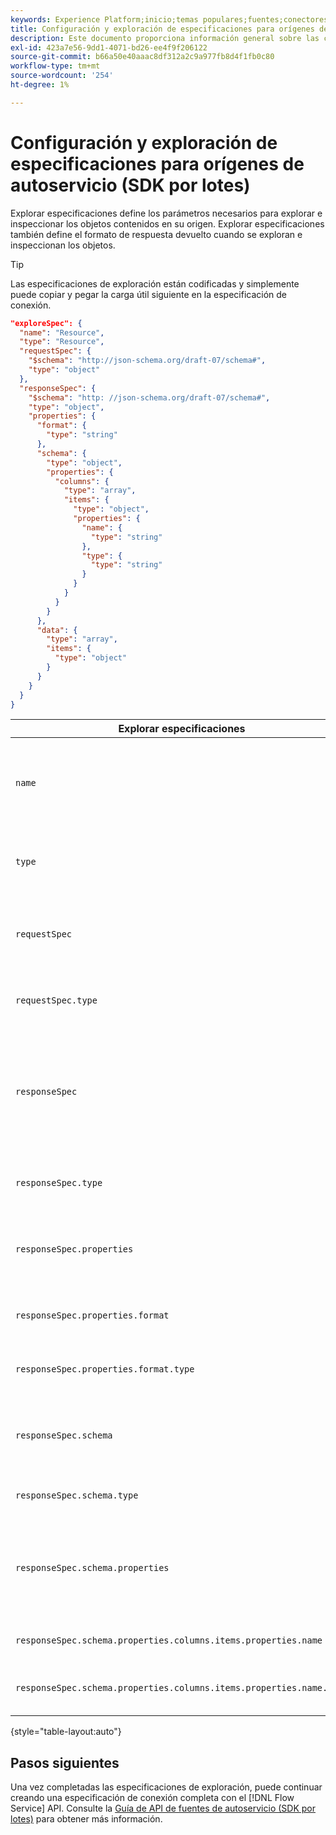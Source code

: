 ```yaml
---
keywords: Experience Platform;inicio;temas populares;fuentes;conectores;conectores de origen;sdk de fuentes;sdk;SDK
title: Configuración y exploración de especificaciones para orígenes de autoservicio (SDK por lotes)
description: Este documento proporciona información general sobre las configuraciones que debe preparar para utilizar fuentes de autoservicio (SDK por lotes).
exl-id: 423a7e56-9dd1-4071-bd26-ee4f9f206122
source-git-commit: b66a50e40aaac8df312a2c9a977fb8d4f1fb0c80
workflow-type: tm+mt
source-wordcount: '254'
ht-degree: 1%

---
```


# Configuración y exploración de especificaciones para orígenes de autoservicio (SDK por lotes)

Explorar especificaciones define los parámetros necesarios para explorar e inspeccionar los objetos contenidos en su origen. Explorar especificaciones también define el formato de respuesta devuelto cuando se exploran e inspeccionan los objetos.

>[!TIP]
>
>Las especificaciones de exploración están codificadas y simplemente puede copiar y pegar la carga útil siguiente en la especificación de conexión.

```json
"exploreSpec": {
  "name": "Resource",
  "type": "Resource",
  "requestSpec": {
    "$schema": "http://json-schema.org/draft-07/schema#",
    "type": "object"
  },
  "responseSpec": {
    "$schema": "http: //json-schema.org/draft-07/schema#",
    "type": "object",
    "properties": {
      "format": {
        "type": "string"
      },
      "schema": {
        "type": "object",
        "properties": {
          "columns": {
            "type": "array",
            "items": {
              "type": "object",
              "properties": {
                "name": {
                  "type": "string"
                },
                "type": {
                  "type": "string"
                }
              }
            }
          }
        }
      },
      "data": {
        "type": "array",
        "items": {
          "type": "object"
        }
      }
    }
  }
}
```

| Explorar especificaciones | Descripción | Ejemplo |
| --- | --- | --- |
| `name` | Define el nombre o el identificador de la especificación de exploración. | `Resource` |
| `type` | Define el tipo de especificación de exploración. | `Resource` |
| `requestSpec` | Contiene los parámetros necesarios para explorar objetos en la conexión. |
| `requestSpec.type` | Define el tipo de datos de la especificación de solicitud. | `object` |
| `responseSpec` | Contiene los parámetros que definen el formato del mensaje de respuesta devuelto en una llamada de exploración. |
| `responseSpec.type` | Define el tipo de datos de la especificación de respuesta. | `object` |
| `responseSpec.properties` | Contiene información sobre el formato del mensaje de respuesta. |
| `responseSpec.properties.format` | Define el formato del esquema de respuesta. | `object` |
| `responseSpec.properties.format.type` | Define el tipo de datos de las propiedades. | `string` |
| `responseSpec.schema` | Contiene información sobre el formato del esquema de respuesta. |
| `responseSpec.schema.type` | Define el tipo de datos del esquema. | `object` |
| `responseSpec.schema.properties` | Contiene información sobre las columnas, el tipo y los elementos contenidos en un esquema. |
| `responseSpec.schema.properties.columns.items.properties.name` | Muestra el nombre del archivo. |
| `responseSpec.schema.properties.columns.items.properties.name.type` | Define el tipo de datos del nombre del archivo. | `string` |

{style="table-layout:auto"}

## Pasos siguientes

Una vez completadas las especificaciones de exploración, puede continuar creando una especificación de conexión completa con el [!DNL Flow Service] API. Consulte la [Guía de API de fuentes de autoservicio (SDK por lotes)](../api/api-overview.md) para obtener más información.
